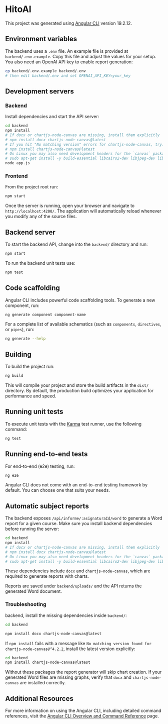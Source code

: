 # HitoAI

This project was generated using [Angular CLI](https://github.com/angular/angular-cli) version 19.2.12.

## Environment variables

The backend uses a `.env` file. An example file is provided at `backend/.env.example`. Copy this file and adjust the values for your setup. You also need an OpenAI API key to enable report generation:

```bash
cp backend/.env.example backend/.env
# then edit backend/.env and set OPENAI_API_KEY=your_key
```

## Development servers

### Backend

Install dependencies and start the API server:

```bash
cd backend
npm install
# If docx or chartjs-node-canvas are missing, install them explicitly
# npm install docx chartjs-node-canvas@latest
# If you hit "No matching version" errors for chartjs-node-canvas, try:
# npm install chartjs-node-canvas@latest
# On Linux you may also need development headers for the `canvas` package:
# sudo apt-get install -y build-essential libcairo2-dev libjpeg-dev libpango1.0-dev libgif-dev librsvg2-dev
node app.js
```

### Frontend

From the project root run:

```bash
npm start
```

Once the server is running, open your browser and navigate to `http://localhost:4200/`. The application will automatically reload whenever you modify any of the source files.

## Backend server

To start the backend API, change into the `backend/` directory and run:

```bash
npm start
```

To run the backend unit tests use:

```bash
npm test
```

## Code scaffolding

Angular CLI includes powerful code scaffolding tools. To generate a new component, run:

```bash
ng generate component component-name
```

For a complete list of available schematics (such as `components`, `directives`, or `pipes`), run:

```bash
ng generate --help
```

## Building

To build the project run:

```bash
ng build
```

This will compile your project and store the build artifacts in the `dist/` directory. By default, the production build optimizes your application for performance and speed.

## Running unit tests

To execute unit tests with the [Karma](https://karma-runner.github.io) test runner, use the following command:

```bash
ng test
```

## Running end-to-end tests

For end-to-end (e2e) testing, run:

```bash
ng e2e
```

Angular CLI does not come with an end-to-end testing framework by default. You can choose one that suits your needs.

## Automatic subject reports

The backend exposes `/api/informe/:asignaturaId/word` to generate a Word report for a given course. Make sure you install backend
dependencies before running the server:

```bash
cd backend
npm install
# If docx or chartjs-node-canvas are missing, install them explicitly
# npm install docx chartjs-node-canvas@latest
# On Linux you may also need development headers for the `canvas` package:
# sudo apt-get install -y build-essential libcairo2-dev libjpeg-dev libpango1.0-dev libgif-dev librsvg2-dev
```

These dependencies include `docx` and `chartjs-node-canvas`, which are required to generate reports with charts.

Reports are saved under `backend/uploads/` and the API returns the generated Word document.


### Troubleshooting

backend, install the missing dependencies inside `backend/`:

```bash
cd backend

npm install docx chartjs-node-canvas@latest
```

If `npm install` fails with a message like `No matching version found for chartjs-node-canvas@^4.2.2`,
install the latest version explicitly:

```bash
cd backend
npm install chartjs-node-canvas@latest

```

Without these packages the report generator will skip chart creation. If your
generated Word files are missing graphs, verify that `docx`
and `chartjs-node-canvas` are installed correctly.

## Additional Resources

For more information on using the Angular CLI, including detailed command references, visit the [Angular CLI Overview and Command Reference](https://angular.dev/tools/cli) page.
